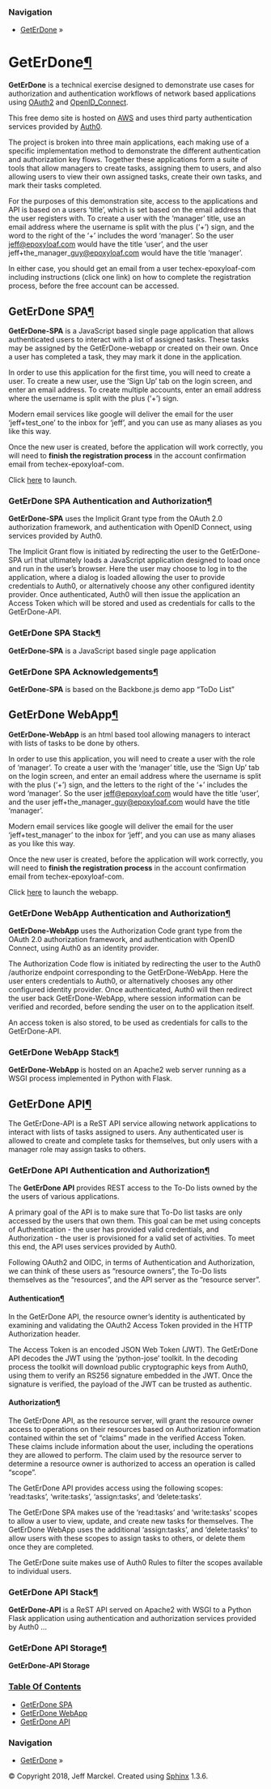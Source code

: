 ### Navigation

-   [GetErDone](index.html#document-index) »

GetErDone<a href="#geterdone" class="headerlink" title="Permalink to this headline">¶</a>
=========================================================================================

**GetErDone** is a technical exercise designed to demonstrate use cases for authorization and authentication workflows of network based applications using <a href="https://en.wikipedia.org/wiki/OAuth" class="reference external">OAuth2</a> and <a href="https://en.wikipedia.org/wiki/OpenID_Connect" class="reference external">OpenID_Connect</a>.

This free demo site is hosted on <a href="https://aws.amazon.com" class="reference external">AWS</a> and uses third party authentication services provided by <a href="https://auth0.com" class="reference external">Auth0</a>.

The project is broken into three main applications, each making use of a specific implementation method to demonstrate the different authentication and authorization key flows. Together these applications form a suite of tools that allow managers to create tasks, assigning them to users, and also allowing users to view their own assigned tasks, create their own tasks, and mark their tasks completed.

For the purposes of this demonstration site, access to the applications and API is based on a users ‘title’, which is set based on the email address that the user registers with. To create a user with the ‘manager’ title, use an email address where the username is split with the plus (‘+’) sign, and the word to the right of the ‘+’ includes the word ‘manager’. So the user jeff@epoxyloaf.com would have the title ‘user’, and the user jeff+the\_manager\_guy@epoxyloaf.com would have the title ‘manager’.

In either case, you should get an email from a user techex-epoxyloaf-com including instructions (click one link) on how to complete the registration process, before the free account can be accessed.

<span id="document-spa"></span>
<span id="spa"></span>
GetErDone SPA<a href="#geterdone-spa" class="headerlink" title="Permalink to this headline">¶</a>
-------------------------------------------------------------------------------------------------

**GetErDone-SPA** is a JavaScript based single page application that allows authenticated users to interact with a list of assigned tasks. These tasks may be assigned by the GetErDone-webapp or created on their own. Once a user has completed a task, they may mark it done in the application.

In order to use this application for the first time, you will need to create a user. To create a new user, use the ‘Sign Up’ tab on the login screen, and enter an email address. To create multiple accounts, enter an email address where the username is split with the plus (‘+’) sign.

Modern email services like google will deliver the email for the user ‘jeff+test\_one’ to the inbox for ‘jeff’, and you can use as many aliases as you like this way.

Once the new user is created, before the application will work correctly, you will need to **finish the registration process** in the account confirmation email from techex-epoxyloaf-com.

Click <a href="http://spa.techex.epoxyloaf.com" class="reference external">here</a> to launch.

<span id="document-spa-auth"></span>
<span id="spa-auth"></span>
### GetErDone SPA Authentication and Authorization<a href="#geterdone-spa-authentication-and-authorization" class="headerlink" title="Permalink to this headline">¶</a>

**GetErDone-SPA** uses the Implicit Grant type from the OAuth 2.0 authorization framework, and authentication with OpenID Connect, using services provided by Auth0.

The Implicit Grant flow is initiated by redirecting the user to the GetErDone-SPA url that ultimately loads a JavaScript application designed to load once and run in the user’s browser. Here the user may choose to log in to the application, where a dialog is loaded allowing the user to provide credentials to Auth0, or alternatively choose any other configured identity provider. Once authenticated, Auth0 will then issue the application an Access Token which will be stored and used as credentials for calls to the GetErDone-API.

<span id="document-spa-stack"></span>
<span id="spa-stack"></span>
### GetErDone SPA Stack<a href="#geterdone-spa-stack" class="headerlink" title="Permalink to this headline">¶</a>

**GetErDone-SPA** is a JavaScript based single page application

<span id="document-spa-ack"></span>
<span id="spa-ack"></span>
### GetErDone SPA Acknowledgements<a href="#geterdone-spa-acknowledgements" class="headerlink" title="Permalink to this headline">¶</a>

**GetErDone-SPA** is based on the Backbone.js demo app “ToDo List”

<span id="document-webapp"></span>
<span id="webapp"></span>
GetErDone WebApp<a href="#geterdone-webapp" class="headerlink" title="Permalink to this headline">¶</a>
-------------------------------------------------------------------------------------------------------

**GetErDone-WebApp** is an html based tool allowing managers to interact with lists of tasks to be done by others.

In order to use this application, you will need to create a user with the role of ‘manager’. To create a user with the ‘manager’ title, use the ‘Sign Up’ tab on the login screen, and enter an email address where the username is split with the plus (‘+’) sign, and the letters to the right of the ‘+’ includes the word ‘manager’. So the user jeff@epoxyloaf.com would have the title ‘user’, and the user jeff+the\_manager\_guy@epoxyloaf.com would have the title ‘manager’.

Modern email services like google will deliver the email for the user ‘jeff+test\_manager’ to the inbox for ‘jeff’, and you can use as many aliases as you like this way.

Once the new user is created, before the application will work correctly, you will need to **finish the registration process** in the account confirmation email from techex-epoxyloaf-com.

Click <a href="http://webapp.techex.epoxyloaf.com" class="reference external">here</a> to launch the webapp.

<span id="document-webapp-auth"></span>
<span id="webapp-auth"></span>
### GetErDone WebApp Authentication and Authorization<a href="#geterdone-webapp-authentication-and-authorization" class="headerlink" title="Permalink to this headline">¶</a>

**GetErDone-WebApp** uses the Authorization Code grant type from the OAuth 2.0 authorization framework, and authentication with OpenID Connect, using Auth0 as an identity provider.

The Authorization Code flow is initiated by redirecting the user to the Auth0 /authorize endpoint corresponding to the GetErDone-WebApp. Here the user enters credentials to Auth0, or alternatively chooses any other configured identity provider. Once authenticated, Auth0 will then redirect the user back GetErDone-WebApp, where session information can be verified and recorded, before sending the user on to the application itself.

An access token is also stored, to be used as credentials for calls to the GetErDone-API.

<span id="document-webapp-stack"></span>
<span id="webapp-stack"></span>
### GetErDone WebApp Stack<a href="#geterdone-webapp-stack" class="headerlink" title="Permalink to this headline">¶</a>

**GetErDone-WebApp** is hosted on an Apache2 web server running as a WSGI process implemented in Python with Flask.

<span id="document-api"></span>
<span id="api"></span>
GetErDone API<a href="#geterdone-api" class="headerlink" title="Permalink to this headline">¶</a>
-------------------------------------------------------------------------------------------------

The GetErDone-API is a ReST API service allowing network applications to interact with lists of tasks assigned to users. Any authenticated user is allowed to create and complete tasks for themselves, but only users with a manager role may assign tasks to others.

<span id="document-api-auth"></span>
<span id="api-auth"></span>
### GetErDone API Authentication and Authorization<a href="#geterdone-api-authentication-and-authorization" class="headerlink" title="Permalink to this headline">¶</a>

The **GetErDone API** provides REST access to the To-Do lists owned by the the users of various applications.

A primary goal of the API is to make sure that To-Do list tasks are only accessed by the users that own them. This goal can be met using concepts of Authentication - the user has provided valid credentials, and Authorization - the user is provisioned for a valid set of activities. To meet this end, the API uses services provided by Auth0.

Following OAuth2 and OIDC, in terms of Authentication and Authorization, we can think of these users as “resource owners”, the To-Do lists themselves as the “resources”, and the API server as the “resource server”.

#### Authentication<a href="#authentication" class="headerlink" title="Permalink to this headline">¶</a>

In the GetErDone API, the resource owner’s identity is authenticated by examining and validating the OAuth2 Access Token provided in the HTTP Authorization header.

The Access Token is an encoded JSON Web Token (JWT). The GetErDone API decodes the JWT using the ‘python-jose’ toolkit. In the decoding process the toolkit will download public cryptographic keys from Auth0, using them to verify an RS256 signature embedded in the JWT. Once the signature is verified, the payload of the JWT can be trusted as authentic.

#### Authorization<a href="#authorization" class="headerlink" title="Permalink to this headline">¶</a>

The GetErDone API, as the resource server, will grant the resource owner access to operations on their resources based on Authorization information contained within the set of “claims” made in the verified Access Token. These claims include information about the user, including the operations they are allowed to perform. The claim used by the resource server to determine a resource owner is authorized to access an operation is called “scope”.

The GetErDone API provides access using the following scopes: ‘read:tasks’, ‘write:tasks’, ‘assign:tasks’, and ‘delete:tasks’.

The GetErDone SPA makes use of the ‘read:tasks’ and ‘write:tasks’ scopes to allow a user to view, update, and create new tasks for themselves. The GetErDone WebApp uses the additional ‘assign:tasks’, and ‘delete:tasks’ to allow users with these scopes to assign tasks to others, or delete them once they are completed.

The GetErDone suite makes use of Auth0 Rules to filter the scopes available to individual users.

<span id="document-api-stack"></span>
<span id="api-stack"></span>
### GetErDone API Stack<a href="#geterdone-api-stack" class="headerlink" title="Permalink to this headline">¶</a>

**GetErDone-API** is a ReST API served on Apache2 with WSGI to a Python Flask application using authentication and authorization services provided by Auth0 ...

<span id="document-api-storage"></span>
<span id="api-storage"></span>
### GetErDone API Storage<a href="#geterdone-api-storage" class="headerlink" title="Permalink to this headline">¶</a>

**GetErDone-API Storage**

### [Table Of Contents](index.html#document-index)

-   <a href="index.html#document-spa" class="reference internal">GetErDone SPA</a>
-   <a href="index.html#document-webapp" class="reference internal">GetErDone WebApp</a>
-   <a href="index.html#document-api" class="reference internal">GetErDone API</a>

### Navigation

-   [GetErDone](index.html#document-index) »

© Copyright 2018, Jeff Marckel. Created using [Sphinx](http://sphinx-doc.org/) 1.3.6.
